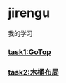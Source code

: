 # jirengu

我的学习

### [task1:GoTop]( https://yytyff.github.io/jirengu/%E9%AB%98%E9%98%B6%E4%B8%80%EF%BC%9A%E5%AF%B9%E8%B1%A1%20-%E5%8E%9F%E5%9E%8B/gotop.html  )

### [task2:木桶布局]( https://yytyff.github.io/jirengu/%E9%AB%98%E9%98%B6%E4%B8%80%EF%BC%9A%E5%AF%B9%E8%B1%A1%20-%E5%8E%9F%E5%9E%8B/Barrel.html  )

